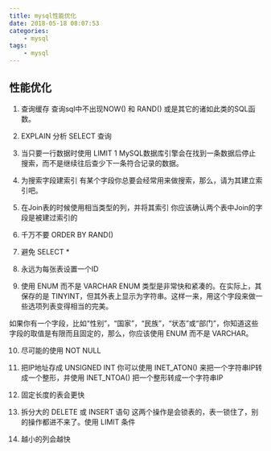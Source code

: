 ```yaml
---
title: mysql性能优化
date: 2018-05-18 08:07:53
categories: 
    - mysql
tags: 
    - mysql
---
```

## 性能优化
1. 查询缓存
查询sql中不出现NOW() 和 RAND() 或是其它的诸如此类的SQL函数。

2. EXPLAIN 分析 SELECT 查询

3. 当只要一行数据时使用 LIMIT 1
MySQL数据库引擎会在找到一条数据后停止搜索，而不是继续往后查少下一条符合记录的数据。

4. 为搜索字段建索引
有某个字段你总要会经常用来做搜索，那么，请为其建立索引吧。

5. 在Join表的时候使用相当类型的列，并将其索引
你应该确认两个表中Join的字段是被建过索引的

6. 千万不要 ORDER BY RAND()
7. 避免 SELECT *
8. 永远为每张表设置一个ID
9. 使用 ENUM 而不是 VARCHAR
ENUM 类型是非常快和紧凑的。在实际上，其保存的是 TINYINT，但其外表上显示为字符串。这样一来，用这个字段来做一些选项列表变得相当的完美。

如果你有一个字段，比如“性别”，“国家”，“民族”，“状态”或“部门”，你知道这些字段的取值是有限而且固定的，那么，你应该使用 ENUM 而不是 VARCHAR。

10. 尽可能的使用 NOT NULL
11. 把IP地址存成 UNSIGNED INT
你可以使用 INET_ATON() 来把一个字符串IP转成一个整形，并使用 INET_NTOA() 把一个整形转成一个字符串IP

12. 固定长度的表会更快
13. 拆分大的 DELETE 或 INSERT 语句
这两个操作是会锁表的，表一锁住了，别的操作都进不来了。使用 LIMIT 条件

14. 越小的列会越快
